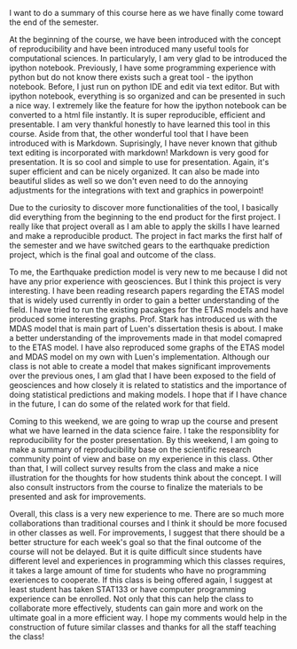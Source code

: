 I want to do a summary of this course here as we have finally come toward the end of the semester.

At the beginning of the course, we have been introduced with the concept of reproducibility and have been introduced many useful tools for computational sciences. In particularyly, I am very glad to be introduced the ipython notebook. Previously, I have some programming experience with python but do not know there exists such a great tool - the ipython notebook. Before, I just run on python IDE and edit via text editor. But with ipython notebook, everything is so organized and can be presented in such a nice way. I extremely like the feature for how the ipython notebook can be converted to a html file instantly. It is super reproducible, efficient and presentable. I am very thankful honestly to have learned this tool in this course. Aside from that, the other wonderful tool that I have been introduced with is Markdown. Suprisingly, I have never known that github text editing is incorporated with markdown! Markdown is very good for presentation. It is so cool and simple to use for presentation. Again, it's super efficient and can be nicely organized. It can also be made into beautiful slides as well so we don't even need to do the annoying adjustments for the integrations with text and graphics in powerpoint! 

Due to the curiosity to discover more functionalities of the tool, I basically did everything from the beginning to the end product for the first project. I really like that project overall as I am able to apply the skills I have learned and make a reproducible product. The project in fact marks the first half of the semester and we have switched gears to the earthquake prediction project, which is the final goal and outcome of the class.

To me, the Earthquake prediction model is very new to me because I did not have any prior experience with geosciences. But I think this project is very interesting. I have been reading research papers regarding the ETAS model that is widely used currently in order to gain a better understanding of the field. I have tried to run the existing pacakges for the ETAS models and have produced some interesting graphs. Prof. Stark has introduced us with the MDAS model that is main part of Luen's dissertation thesis is about. I make a better understanding of the improvements made in that model comapred to the ETAS model. I have also reproduced some graphs of the ETAS model and MDAS model on my own with Luen's implementation. Although our class is not able to create a model that makes significant improvements over the previous ones, I am glad that I have been exposed to the field of geosciences and how closely it is related to statistics and the importance of doing statistical predictions and making models. I hope that if I have chance in the future, I can do some of the related work for that field. 

Coming to this weekend, we are going to wrap up the course and present what we have learned in the data science faire. I take the responsiblity for reproducibility for the poster presentation. By this weekend, I am going to make a summary of reproducibility base on the scientific research community point of view and base on my experience in this class. Other than that, I will collect survey results from the class and make a nice illustration for the thoughts for how students think about the concept. I will also consult instructors from the course to finalize the materials to be presented and ask for improvements. 

Overall, this class is a very new experience to me. There are so much more collaborations than traditional courses and I think it should be more focused in other classes as well. For improvements, I suggest that there should be a better structure for each week's goal so that the final outcome of the course will not be delayed. But it is quite difficult since students have different level and experiences in programming which this classes requires, it takes a large amount of time for students who have no programming exeriences to cooperate. If this class is being offered again, I suggest at least student has taken STAT133 or have computer programming experience can be enrolled. Not only that this can help the class to collaborate more effectively, students can gain more and work on the ultimate goal in a more efficient way. I hope my comments would help in the construction of future similar classes and thanks for all the staff teaching the class!

